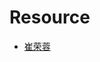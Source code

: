 # Resource
- [崔荣蓉](https://www.bilibili.com/video/BV1e54y1s7AC?from=search&seid=2814482913526993370&spm_id_from=333.337.0.0)